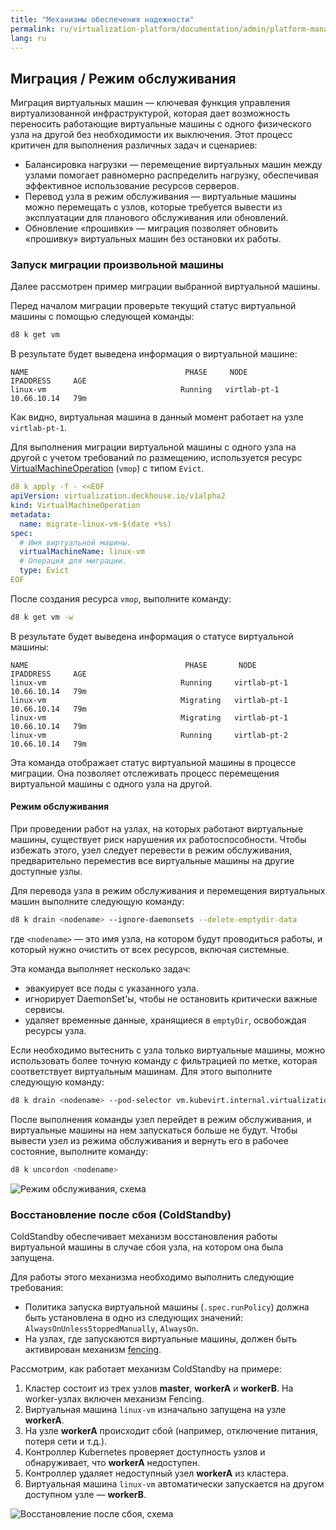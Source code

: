 ```yaml
---
title: "Механизмы обеспечения надежности"
permalink: ru/virtualization-platform/documentation/admin/platform-management/virtualization/reliability.html
lang: ru
---
```


## Миграция / Режим обслуживания

Миграция виртуальных машин — ключевая функция управления виртуализованной инфраструктурой, которая дает возможность переносить работающие виртуальные машины с одного физического узла на другой без необходимости их выключения. Этот процесс критичен для выполнения различных задач и сценариев:

- Балансировка нагрузки — перемещение виртуальных машин между узлами помогает равномерно распределить нагрузку, обеспечивая эффективное использование ресурсов серверов.
- Перевод узла в режим обслуживания — виртуальные машины можно перемещать с узлов, которые требуется вывести из эксплуатации для планового обслуживания или обновлений.
- Обновление «прошивки» — миграция позволяет обновить «прошивку» виртуальных машин без остановки их работы.

### Запуск миграции произвольной машины

Далее рассмотрен пример миграции выбранной виртуальной машины.

Перед началом миграции проверьте текущий статус виртуальной машины с помощью следующей команды:

```bash
d8 k get vm
```

В результате будет выведена информация о виртуальной машине:

```console
NAME                                   PHASE     NODE           IPADDRESS     AGE
linux-vm                              Running   virtlab-pt-1   10.66.10.14   79m
```

Как видно, виртуальная машина в данный момент работает на узле `virtlab-pt-1`.

Для выполнения миграции виртуальной машины с одного узла на другой с учетом требований по размещению, используется ресурс [VirtualMachineOperation](../../../../reference/cr/virtualmachineoperation.html) (`vmop`) с типом `Evict`.

```yaml
d8 k apply -f - <<EOF
apiVersion: virtualization.deckhouse.io/v1alpha2
kind: VirtualMachineOperation
metadata:
  name: migrate-linux-vm-$(date +%s)
spec:
  # Имя виртуальной машины.
  virtualMachineName: linux-vm
  # Операция для миграции.
  type: Evict
EOF
```

После создания ресурса `vmop`, выполните команду:

```bash
d8 k get vm -w
```

В результате будет выведена информация о статусе виртуальной машины:

```console
NAME                                   PHASE       NODE           IPADDRESS     AGE
linux-vm                              Running     virtlab-pt-1   10.66.10.14   79m
linux-vm                              Migrating   virtlab-pt-1   10.66.10.14   79m
linux-vm                              Migrating   virtlab-pt-1   10.66.10.14   79m
linux-vm                              Running     virtlab-pt-2   10.66.10.14   79m
```

Эта команда отображает статус виртуальной машины в процессе миграции. Она позволяет отслеживать процесс перемещения виртуальной машины с одного узла на другой.

#### Режим обслуживания

При проведении работ на узлах, на которых работают виртуальные машины, существует риск нарушения их работоспособности. Чтобы избежать этого, узел следует перевести в режим обслуживания, предварительно переместив все виртуальные машины на другие доступные узлы.

Для перевода узла в режим обслуживания и перемещения виртуальных машин выполните следующую команду:

```bash
d8 k drain <nodename> --ignore-daemonsets --delete-emptydir-data
```

где `<nodename>` — это имя узла, на котором будут проводиться работы, и который нужно очистить от всех ресурсов, включая системные.

Эта команда выполняет несколько задач:

- эвакуирует все поды с указанного узла.
- игнорирует DaemonSet'ы, чтобы не остановить критически важные сервисы.
- удаляет временные данные, хранящиеся в `emptyDir`, освобождая ресурсы узла.

Если необходимо вытеснить с узла только виртуальные машины, можно использовать более точную команду с фильтрацией по метке, которая соответствует виртуальным машинам. Для этого выполните следующую команду:

```bash
d8 k drain <nodename> --pod-selector vm.kubevirt.internal.virtualization.deckhouse.io/name --delete-emptydir-data
```

После выполнения команды узел перейдет в режим обслуживания, и виртуальные машины на нем запускаться больше не будут. Чтобы вывести узел из режима обслуживания и вернуть его в рабочее состояние, выполните команду:

```bash
d8 k uncordon <nodename>
```

![Режим обслуживания, схема](/../../../../../images/virtualization-platform/drain.ru.png)

### Восстановление после сбоя (ColdStandby)

ColdStandby обеспечивает механизм восстановления работы виртуальной машины в случае сбоя узла, на котором она была запущена.

Для работы этого механизма необходимо выполнить следующие требования:

- Политика запуска виртуальной машины (`.spec.runPolicy`) должна быть установлена в одно из следующих значений: `AlwaysOnUnlessStoppedManually`, `AlwaysOn`.
- На узлах, где запускаются виртуальные машины, должен быть активирован механизм [fencing](../../../../reference/cr/nodegroup.html#nodegroup-v1-spec-fencing-mode).

Рассмотрим, как работает механизм ColdStandby на примере:

1. Кластер состоит из трех узлов **master**, **workerA** и **workerB**. На worker-узлах включен механизм Fencing.
1. Виртуальная машина `linux-vm` изначально запущена на узле  **workerA**.
1. На узле **workerA** происходит сбой (например, отключение питания, потеря сети и т.д.).
1. Контроллер Kubernetes проверяет доступность узлов и обнаруживает, что **workerA** недоступен.
1. Контроллер удаляет недоступный узел **workerA** из кластера.
1. Виртуальная машина `linux-vm` автоматически запускается на другом доступном узле — **workerB**.

![Восстановление после сбоя, схема](/../../../../../images/virtualization-platform/coldstandby.ru.png)
